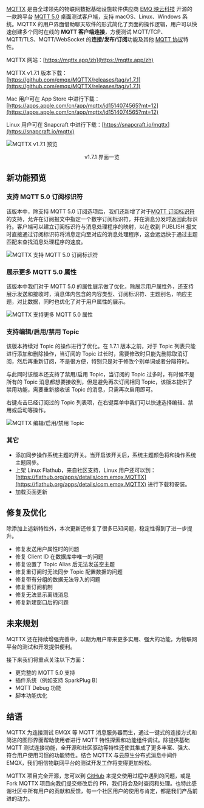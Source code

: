 [MQTTX](https://mqttx.app/zh) 是由全球领先的物联网数据基础设施软件供应商 [EMQ 映云科技](https://www.emqx.com/zh/about) 开源的一款跨平台 [MQTT 5.0](https://www.emqx.com/zh/blog/introduction-to-mqtt-5) 桌面测试客户端，支持 macOS、Linux、Windows 系统。MQTTX 的用户界面借助聊天软件的形式简化了页面的操作逻辑，用户可以快速创建多个同时在线的 **MQTT 客户端连接**，方便测试 MQTT/TCP、MQTT/TLS、MQTT/WebSocket 的**连接/发布/订阅**功能及其他 [MQTT 协议](https://www.emqx.com/zh/mqtt-guide)特性。


MQTTX 网站：[https://mqttx.app/zh](https://mqttx.app/zh)

MQTTX v1.7.1 版本下载：[https://github.com/emqx/MQTTX/releases/tag/v1.7.1](https://github.com/emqx/MQTTX/releases/tag/v1.7.1)

Mac 用户可在 App Store 中进行下载：[https://apps.apple.com/cn/app/mqttx/id1514074565?mt=12](https://apps.apple.com/cn/app/mqttx/id1514074565?mt=12)

Linux 用户可在 Snapcraft 中进行下载：[https://snapcraft.io/mqttx](https://snapcraft.io/mqttx)

![MQTTX v1.7.1 预览](https://assets.emqx.com/images/43556de4591acb8b2a59e3dfc9b19f6e.png)

<center>v1.7.1 界面一览</center>


## 新功能预览

### 支持 MQTT 5.0 订阅标识符

该版本中，除支持 MQTT 5.0 订阅选项后，我们还新增了对于[MQTT 订阅标识符](https://www.emqx.com/zh/blog/subscription-identifier-and-subscription-options)的支持，允许在订阅报文中指定一个数字订阅标识符，并在消息分发时返回此标识符。客户端可以建立订阅标识符与消息处理程序的映射，以在收到 PUBLISH 报文时直接通过订阅标识符将消息定向至对应的消息处理程序，这会远远快于通过主题匹配来查找消息处理程序的速度。

![MQTTX 支持 MQTT 5.0 订阅标识符](https://assets.emqx.com/images/517ba3105f469e68bde29d500db9b249.png)

### 展示更多 MQTT 5.0 属性

该版本中我们对于 MQTT 5.0 的属性展示做了优化，除展示用户属性外，还支持展示发送和接收时，消息体内包含的内容类型、订阅标识符、主题别名，响应主题，对比数据，同时也优化了对于用户属性的展示。

![MQTTX 支持更多 MQTT 5.0 属性](https://assets.emqx.com/images/1214bdfe30e0f08dd3548e13ce761c1c.png)

### 支持编辑/启用/禁用 Topic

该版本持续对 Topic 的操作进行了优化。在 1.7.1 版本之前，对于 Topic 列表只能进行添加和删除操作，当订阅的 Topic 过长时，需要修改时只能先删除取消订阅，然后再重新订阅，不是很方便，特别只是对于修改个别单词或者分隔符时。

与此同时该版本还支持了禁用/启用 Topic，当订阅的 Topic 过多时，有时候不是所有的 Topic 消息都想要接收到，但是避免再次订阅相同 Topic，该版本提供了禁用功能，需要重新接收该 Topic 的消息，只需再次启用即可。

右键点击已经订阅过的 Topic 列表项，在右键菜单中我们可以快速选择编辑、禁用或启动等操作。

![MQTTX 编辑/启用/禁用 Topic](https://assets.emqx.com/images/b5e6cfb89805c9f2dea19c0e13afc370.png)

### 其它

- 添加同步操作系统主题的开关。当开启该开关后，系统主题颜色将和操作系统主题同步。
- 上架 Linux Flathub，来自社区支持，Linux 用户还可以到：[https://flathub.org/apps/details/com.emqx.MQTTX](https://flathub.org/apps/details/com.emqx.MQTTX) 进行下载和安装。
- 加载页面更新

## 修复及优化

除添加上述新特性外，本次更新还修复了很多已知问题，稳定性得到了进一步提升。

- 修复发送用户属性时的问题
- 修复 Client ID 在数据库中唯一的问题
- 修复设置了 Topic Alias 后无法发送空主题
- 修复重订阅时无法同步 Topic 配置数据的问题
- 修复带有分组的数据无法导入的问题
- 修复重订阅机制
- 修复无法显示离线消息
- 修复新建窗口后的问题

## 未来规划

MQTTX 还在持续增强完善中，以期为用户带来更多实用、强大的功能，为物联网平台的测试和开发提供便利。

接下来我们将重点关注以下方面：

- 更完整的 MQTT 5.0 支持
- 插件系统（例如支持 SparkPlug B）
- MQTT Debug 功能
- 脚本功能优化

## 结语

MQTTX 为连接测试 EMQX 等 MQTT 消息服务器而生，通过一键式的连接方式和简洁的图形界面帮助使用者进行 MQTT 特性探索和功能组件调试。除提供基础 MQTT 测试连接功能，全开源和社区驱动等特性还使其集成了更多丰富、强大、符合用户使用习惯的功能特性。结合 MQTTX 与云原生分布式消息中间件 EMQX，我们相信物联网平台的测试开发工作将变得更加轻松。

MQTTX 项目完全开源，您可以到 [GitHub](https://github.com/emqx/MQTTX/issues?q=is%3Aissue+is%3Aopen+sort%3Aupdated-desc) 来提交使用过程中遇到的问题，或是 Fork MQTTX 项目向我们提交修改后的 PR，我们将会及时查阅和处理。也特此感谢社区中所有用户的贡献和反馈，每一个社区用户的使用与肯定，都是我们产品前进的动力。
